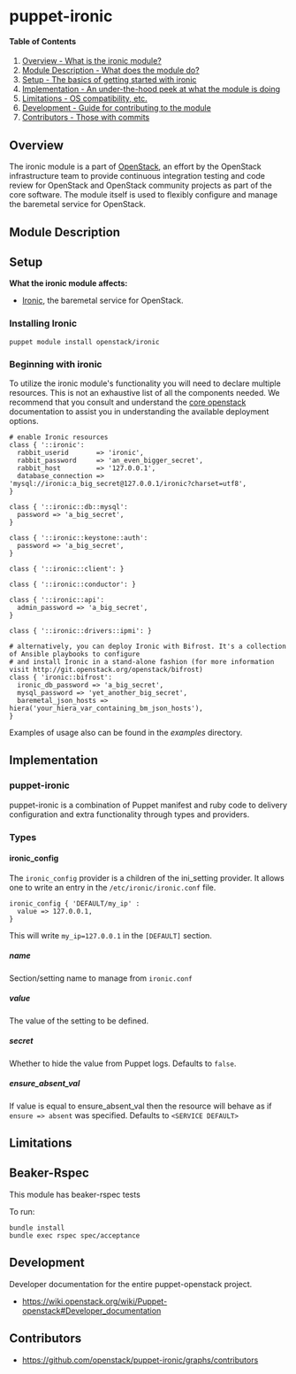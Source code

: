 puppet-ironic
=============

#### Table of Contents

1. [Overview - What is the ironic module?](#overview)
2. [Module Description - What does the module do?](#module-description)
3. [Setup - The basics of getting started with ironic](#setup)
4. [Implementation - An under-the-hood peek at what the module is doing](#implementation)
5. [Limitations - OS compatibility, etc.](#limitations)
6. [Development - Guide for contributing to the module](#development)
7. [Contributors - Those with commits](#contributors)

Overview
--------

The ironic module is a part of [OpenStack](https://github.com/openstack), an effort by the OpenStack infrastructure team to provide continuous integration testing and code review for OpenStack and OpenStack community projects as part of the core software. The module itself is used to flexibly configure and manage the baremetal service for OpenStack.

Module Description
------------------

Setup
-----

**What the ironic module affects:**

* [Ironic](https://wiki.openstack.org/wiki/Ironic), the baremetal service for OpenStack.

### Installing Ironic

    puppet module install openstack/ironic

### Beginning with ironic

To utilize the ironic module's functionality you will need to declare multiple resources. This is not an exhaustive list of all the components needed. We recommend that you consult and understand the [core openstack](http://docs.openstack.org) documentation to assist you in understanding the available deployment options.

```puppet
# enable Ironic resources
class { '::ironic':
  rabbit_userid       => 'ironic',
  rabbit_password     => 'an_even_bigger_secret',
  rabbit_host         => '127.0.0.1',
  database_connection => 'mysql://ironic:a_big_secret@127.0.0.1/ironic?charset=utf8',
}

class { '::ironic::db::mysql':
  password => 'a_big_secret',
}

class { '::ironic::keystone::auth':
  password => 'a_big_secret',
}

class { '::ironic::client': }

class { '::ironic::conductor': }

class { '::ironic::api':
  admin_password => 'a_big_secret',
}

class { '::ironic::drivers::ipmi': }

# alternatively, you can deploy Ironic with Bifrost. It's a collection of Ansible playbooks to configure
# and install Ironic in a stand-alone fashion (for more information visit http://git.openstack.org/openstack/bifrost)
class { 'ironic::bifrost':
  ironic_db_password => 'a_big_secret',
  mysql_password => 'yet_another_big_secret',
  baremetal_json_hosts => hiera('your_hiera_var_containing_bm_json_hosts'),
}
```

Examples of usage also can be found in the *examples* directory.

Implementation
--------------

### puppet-ironic

puppet-ironic is a combination of Puppet manifest and ruby code to delivery configuration and extra functionality through types and providers.

### Types

#### ironic_config

The `ironic_config` provider is a children of the ini_setting provider. It allows one to write an entry in the `/etc/ironic/ironic.conf` file.

```puppet
ironic_config { 'DEFAULT/my_ip' :
  value => 127.0.0.1,
}
```

This will write `my_ip=127.0.0.1` in the `[DEFAULT]` section.

##### name

Section/setting name to manage from `ironic.conf`

##### value

The value of the setting to be defined.

##### secret

Whether to hide the value from Puppet logs. Defaults to `false`.

##### ensure_absent_val

If value is equal to ensure_absent_val then the resource will behave as if `ensure => absent` was specified. Defaults to `<SERVICE DEFAULT>`

Limitations
-----------

Beaker-Rspec
------------

This module has beaker-rspec tests

To run:

```shell
bundle install
bundle exec rspec spec/acceptance
```

Development
-----------

Developer documentation for the entire puppet-openstack project.

* https://wiki.openstack.org/wiki/Puppet-openstack#Developer_documentation

Contributors
------------

* https://github.com/openstack/puppet-ironic/graphs/contributors
